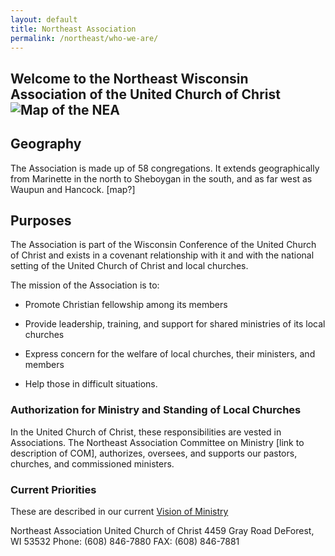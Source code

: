 ```yaml
---
layout: default
title: Northeast Association
permalink: /northeast/who-we-are/
---
```


## Welcome to the Northeast Wisconsin Association of the United Church of Christ![Map of the NEA]({site.url}/neaweb/assets/images/neamap.png)

Geography
---------

The Association is made up of 58 congregations. It extends geographically from Marinette in the north to Sheboygan in the south, and as far west as Waupun and Hancock. \[map?\]

## Purposes

The Association is part of the Wisconsin Conference of the United Church of Christ and exists in a covenant relationship with it and with the national setting of the United Church of Christ and local churches.

The mission of the Association is to:

-   Promote Christian fellowship among its members

-   Provide leadership, training, and support for shared ministries of its local churches

-   Express concern for the welfare of local churches, their ministers, and members

-   Help those in difficult situations.

### Authorization for Ministry and Standing of Local Churches

In the United Church of Christ, these responsibilities are vested in Associations. The Northeast Association Committee on Ministry \[link to description of COM\], authorizes, oversees, and supports our pastors, churches, and commissioned ministers.

### Current Priorities

These are described in our current [Vision of Ministry](about:blank)

Northeast Association United Church of Christ
4459 Gray Road
DeForest, WI 53532
Phone: (608) 846-7880
FAX: (608) 846-7881
